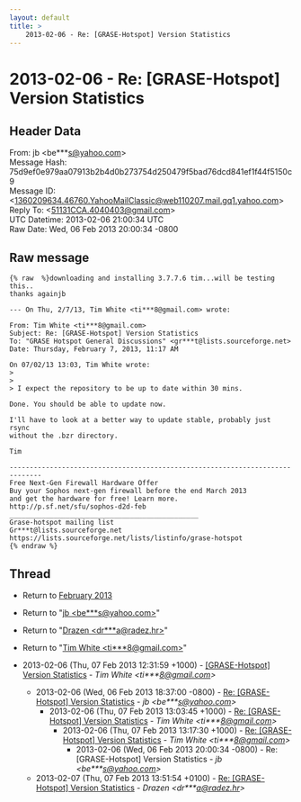 ```yaml
---
layout: default
title: >
    2013-02-06 - Re: [GRASE-Hotspot] Version Statistics
---
```


# 2013-02-06 - Re: [GRASE-Hotspot] Version Statistics

## Header Data

From: jb \<be***s@yahoo.com\><br>
Message Hash: 75d9ef0e979aa07913b2b4d0b273754d250479f5bad76dcd841ef1f44f5150c9<br>
Message ID: \<1360209634.46760.YahooMailClassic@web110207.mail.gq1.yahoo.com\><br>
Reply To: \<51131CCA.4040403@gmail.com\><br>
UTC Datetime: 2013-02-06 21:00:34 UTC<br>
Raw Date: Wed, 06 Feb 2013 20:00:34 -0800<br>

## Raw message

```
{% raw  %}downloading and installing 3.7.7.6 tim...will be testing this..
thanks againjb

--- On Thu, 2/7/13, Tim White <ti***8@gmail.com> wrote:

From: Tim White <ti***8@gmail.com>
Subject: Re: [GRASE-Hotspot] Version Statistics
To: "GRASE Hotspot General Discussions" <gr***t@lists.sourceforge.net>
Date: Thursday, February 7, 2013, 11:17 AM

On 07/02/13 13:03, Tim White wrote:
>
>
> I expect the repository to be up to date within 30 mins.

Done. You should be able to update now.

I'll have to look at a better way to update stable, probably just rsync 
without the .bzr directory.

Tim

------------------------------------------------------------------------------
Free Next-Gen Firewall Hardware Offer
Buy your Sophos next-gen firewall before the end March 2013 
and get the hardware for free! Learn more.
http://p.sf.net/sfu/sophos-d2d-feb
_______________________________________________
Grase-hotspot mailing list
Gr***t@lists.sourceforge.net
https://lists.sourceforge.net/lists/listinfo/grase-hotspot
{% endraw %}
```

## Thread

+ Return to [February 2013](/archive/2013/02)

+ Return to "[jb <be***s<span>@</span>yahoo.com>](/authors/be___s_at_yahoo_com)"
+ Return to "[Drazen <dr***a<span>@</span>radez.hr>](/authors/dr___a_at_radez_hr)"
+ Return to "[Tim White <ti***8<span>@</span>gmail.com>](/authors/ti___8_at_gmail_com)"

+ 2013-02-06 (Thu, 07 Feb 2013 12:31:59 +1000) - [[GRASE-Hotspot] Version Statistics](/archive/2013/02/28c77ea30cabe466722a8240e5c2bfc215cc06a7e9e036b160174539c7baa9ee) - _Tim White \<ti***8@gmail.com\>_
  + 2013-02-06 (Wed, 06 Feb 2013 18:37:00 -0800) - [Re: [GRASE-Hotspot] Version Statistics](/archive/2013/02/b49760b53d40a50f4a9930064765d645f9bf5e5ca318dc9e1e642bc689794c35) - _jb \<be***s@yahoo.com\>_
    + 2013-02-06 (Thu, 07 Feb 2013 13:03:45 +1000) - [Re: [GRASE-Hotspot] Version Statistics](/archive/2013/02/729f369569ad3ff1d5ef647a8ef5cf942b8f3e2622ee561678e147d11a0b06b9) - _Tim White \<ti***8@gmail.com\>_
      + 2013-02-06 (Thu, 07 Feb 2013 13:17:30 +1000) - [Re: [GRASE-Hotspot] Version Statistics](/archive/2013/02/2adb3cc27df73cccfb5fef72f3e87696ac492836e044fb37f2e1893226c1db78) - _Tim White \<ti***8@gmail.com\>_
        + 2013-02-06 (Wed, 06 Feb 2013 20:00:34 -0800) - Re: [GRASE-Hotspot] Version Statistics - _jb \<be***s@yahoo.com\>_
  + 2013-02-07 (Thu, 07 Feb 2013 13:51:54 +0100) - [Re: [GRASE-Hotspot] Version Statistics](/archive/2013/02/0f6439553ca5fc0e81ed738e9142de5092254069c7abc7984179c418b36ec647) - _Drazen \<dr***a@radez.hr\>_

